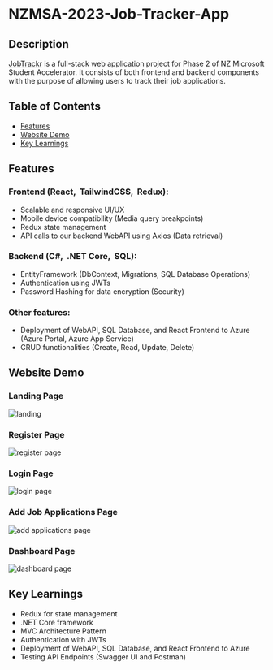 # NZMSA-2023-Job-Tracker-App

## Description

[JobTrackr](https://jobtrackrapp.azurewebsites.net/) is a full-stack web application project for Phase 2 of NZ Microsoft Student Accelerator. It consists of both frontend and backend components with the purpose of allowing users to track their job applications. 

## Table of Contents

- [Features](#features)
- [Website Demo](#website-demo)
- [Key Learnings](#key-learnings)

## Features

### Frontend (React, &nbsp;TailwindCSS, &nbsp;Redux):
- Scalable and responsive UI/UX
- Mobile device compatibility (Media query breakpoints)
- Redux state management
- API calls to our backend WebAPI using Axios (Data retrieval)

### Backend (C#, &nbsp;.NET Core, &nbsp;SQL):
- EntityFramework (DbContext, Migrations, SQL Database Operations)
- Authentication using JWTs
- Password Hashing for data encryption (Security) 

### Other features:
- Deployment of WebAPI, SQL Database, and React Frontend to Azure (Azure Portal, Azure App Service)
- CRUD functionalities (Create, Read, Update, Delete)

## Website Demo

### Landing Page
![landing](https://github.com/imjohnnyy/job-tracker-app/assets/87466526/b70b0a1c-c2e6-4043-8df3-1b34c8913144)

### Register Page
![register page](https://github.com/imjohnnyy/job-tracker-app/assets/87466526/c687df23-667d-4274-86ae-66c091ff1a0a)

### Login Page
![login page](https://github.com/imjohnnyy/job-tracker-app/assets/87466526/59b7b0f9-a791-46b1-9ec4-f154082c4885)

### Add Job Applications Page
![add applications page](https://github.com/imjohnnyy/job-tracker-app/assets/87466526/3f414582-c9e1-4d0a-acaf-6dbb579afec4)

### Dashboard Page
![dashboard page](https://github.com/imjohnnyy/job-tracker-app/assets/87466526/e91583fc-1bd0-440a-af8f-ceef6305e1a3)

## Key Learnings
- Redux for state management
- .NET Core framework
- MVC Architecture Pattern
- Authentication with JWTs
- Deployment of WebAPI, SQL Database, and React Frontend to Azure
- Testing API Endpoints (Swagger UI and Postman)

